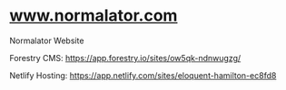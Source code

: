 # www.normalator.com
Normalator Website

Forestry CMS: https://app.forestry.io/sites/ow5qk-ndnwugzg/

Netlify Hosting: https://app.netlify.com/sites/eloquent-hamilton-ec8fd8
